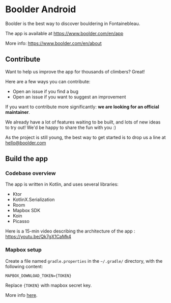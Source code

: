 # Boolder Android

Boolder is the best way to discover bouldering in Fontainebleau.

The app is available at https://www.boolder.com/en/app

More info: https://www.boolder.com/en/about

## Contribute

Want to help us improve the app for thousands of climbers? Great!

Here are a few ways you can contribute:
- Open an issue if you find a bug
- Open an issue if you want to suggest an improvement

If you want to contribute more significantly: **we are looking for an official maintainer**.

We already have a lot of features waiting to be built, and lots of new ideas to try out!
We'd be happy to share the fun with you :)

As the project is still young, the best way to get started is to drop us a line at hello@boolder.com


## Build the app

### Codebase overview

The app is written in Kotlin, and uses several libraries:
- Ktor 
- KotlinX.Serialization 
- Room 
- Mapbox SDK 
- Koin 
- Picasso

Here is a 15-min video describing the architecture of the app : https://youtu.be/Qk7gX1CaMk4

### Mapbox setup

Create a file named `gradle.properties` in the `~/.gradle/` directory, with the following content:

```
MAPBOX_DOWNLOAD_TOKEN={TOKEN}
```

Replace `{TOKEN}` with mapbox secret key.

More info [here](https://docs.mapbox.com/help/troubleshooting/private-access-token-android-and-ios/).

